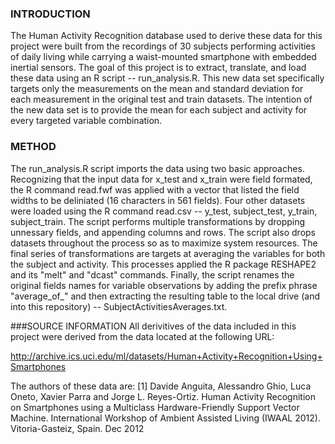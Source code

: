 ### INTRODUCTION
The Human Activity Recognition database used to derive these data for this project were built from the recordings of 30 subjects performing activities of daily living while carrying a waist-mounted smartphone with embedded inertial sensors.  The goal of this project is to extract, translate, and load these data using an R script -- run_analysis.R.  This new data set specifically targets only the measurements on the mean and standard deviation for each measurement in the original test and train datasets.  The intention of the new data set is to provide the mean for each subject and activity for every targeted variable combination. 

### METHOD
The run_analysis.R script imports the data using two basic approaches.  Recognizing that the input data for x_test and x_train were field formated, the R command read.fwf was applied with a vector that listed the field widths to be deliniated (16 characters in 561 fields).  Four other datasets were loaded using the R command read.csv -- y_test, subject_test, y_train, subject_train.  The script performs multiple transformations by dropping unnessary fields, and appending columns and rows.  The script also drops datasets throughout the process so as to maximize system resources. The final series of transformations are targets at averaging the variables for both the subject and activity.  This processes applied the R package RESHAPE2 and its "melt" and "dcast" commands.  Finally, the script renames the original fields names for variable observations by adding the prefix phrase "average_of_" and then extracting the resulting table to the local drive (and into this repository) -- SubjectActivitiesAverages.txt.

###SOURCE INFORMATION
All derivitives of the data included in this project were derived from the data located at the following URL:

http://archive.ics.uci.edu/ml/datasets/Human+Activity+Recognition+Using+Smartphones

The authors of these data are:
[1] Davide Anguita, Alessandro Ghio, Luca Oneto, Xavier Parra and Jorge L. Reyes-Ortiz. Human Activity Recognition on Smartphones using a Multiclass Hardware-Friendly Support Vector Machine. International Workshop of Ambient Assisted Living (IWAAL 2012). Vitoria-Gasteiz, Spain. Dec 2012